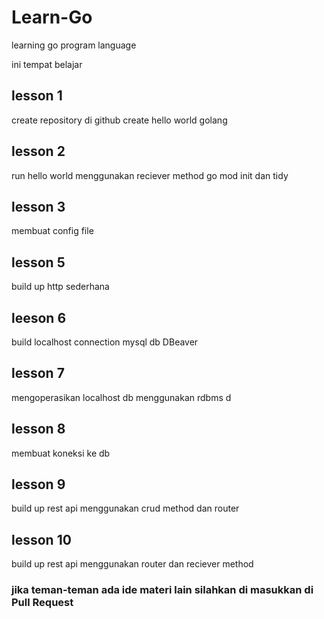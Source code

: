 # Learn-Go
learning go program language

ini tempat belajar

## lesson 1
create repository di github
create hello world golang

## lesson 2
run hello world menggunakan reciever method
go mod init dan tidy

## lesson 3
membuat config file

## lesson 5
build up http sederhana

## leeson 6
build localhost connection mysql db DBeaver

## lesson 7
mengoperasikan localhost db menggunakan rdbms d

## lesson 8
membuat koneksi ke db

## lesson 9
build up rest api menggunakan crud method dan router

## lesson 10
build up rest api menggunakan router dan reciever method 

### jika teman-teman ada ide materi lain silahkan di masukkan di Pull Request